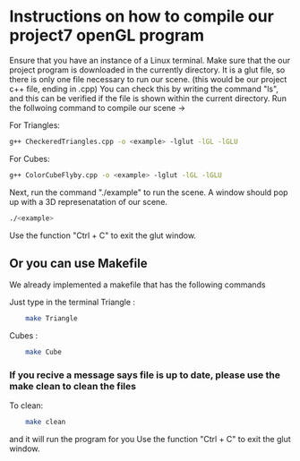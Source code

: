 # Instructions on how to compile our project7 openGL program

Ensure that you have an instance of a Linux terminal.
Make sure that the our project program is downloaded in the currently directory. It is a glut file, so there is only one file necessary to run our scene. (this would be our project c++ file, ending in .cpp) You can check this by writing the command "ls", and this can be verified if the file is shown within the current directory.
Run the follwoing command to compile our scene -> 

For Triangles:
```bash
g++ CheckeredTriangles.cpp -o <example> -lglut -lGL -lGLU
````

For Cubes:
```bash
g++ ColorCubeFlyby.cpp -o <example> -lglut -lGL -lGLU
````

Next, run the command "./example" to run the scene. A window should pop up with a 3D represenatation of our scene. 
```bash
./<example>
```
Use the function "Ctrl + C" to exit the glut window. 

## Or you can use Makefile
We already implemented a makefile that has the following commands

Just type in the terminal 
Triangle :
```bash
    make Triangle
```

Cubes :
```bash
    make Cube
```
### If you recive a message says file is up to date, please use the make clean to clean the files
To clean:
```bash
    make clean
```
 
and it will run the program for you 
Use the function "Ctrl + C" to exit the glut window. 
